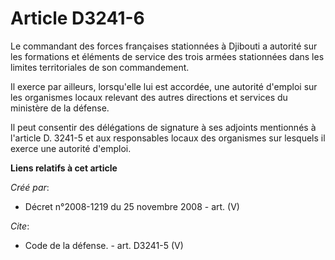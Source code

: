 # Article D3241-6

Le commandant des forces françaises stationnées à Djibouti a autorité sur les formations et éléments de service des trois
armées stationnées dans les limites territoriales de son commandement. 

Il exerce par ailleurs, lorsqu'elle lui est accordée, une autorité d'emploi sur les organismes locaux relevant des autres
directions et services du ministère de la défense. 

Il peut consentir des délégations de signature à ses adjoints mentionnés à l'article D. 3241-5 et aux responsables locaux des
organismes sur lesquels il exerce une autorité d'emploi.

**Liens relatifs à cet article**

_Créé par_:

  - Décret n°2008-1219 du 25 novembre 2008 - art. (V)

_Cite_:

  - Code de la défense. - art. D3241-5 (V)
